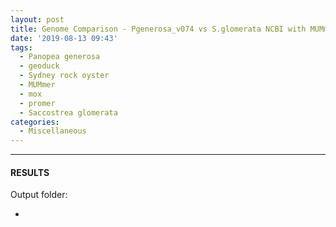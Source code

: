 ```yaml
---
layout: post
title: Genome Comparison - Pgenerosa_v074 vs S.glomerata NCBI with MUMmer Promer on Mox
date: '2019-08-13 09:43'
tags:
  - Panopea generosa
  - geoduck
  - Sydney rock oyster
  - MUMmer
  - mox
  - promer
  - Saccostrea glomerata
categories:
  - Miscellaneous
---
```




---

#### RESULTS

Output folder:

- []()
